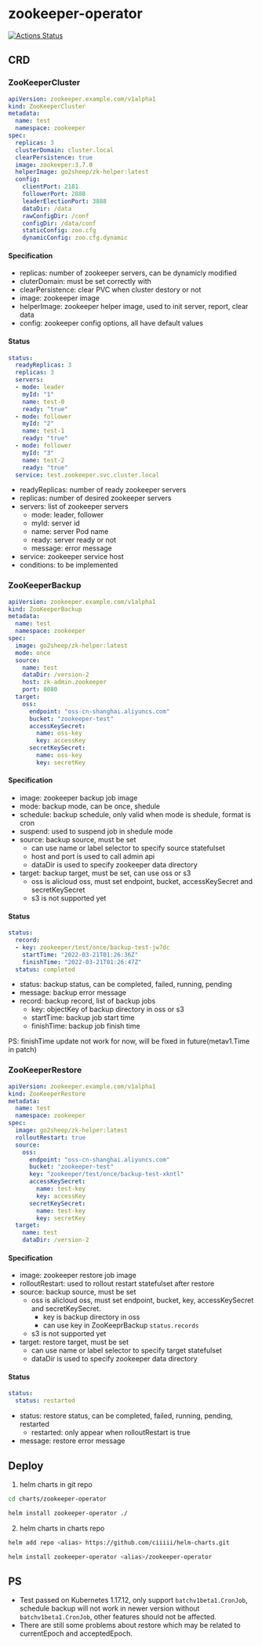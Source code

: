 # zookeeper-operator
[![Actions Status](https://github.com/ciiiii/zookeeper-operator/workflows/Publish%20Docker%20image/badge.svg)](https://github.com/ciiiii/zookeeper-operator/actions)

## CRD
### ZooKeeperCluster
```yaml
apiVersion: zookeeper.example.com/v1alpha1
kind: ZooKeeperCluster
metadata:
  name: test
  namespace: zookeeper
spec:
  replicas: 3
  clusterDomain: cluster.local
  clearPersistence: true
  image: zookeeper:3.7.0
  helperImage: go2sheep/zk-helper:latest
  config:
    clientPort: 2181
    followerPort: 2888
    leaderElectionPort: 3888
    dataDir: /data
    rawConfigDir: /conf
    configDir: /data/conf
    staticConfig: zoo.cfg
    dynamicConfig: zoo.cfg.dynamic
```
#### Specification
- replicas: number of zookeeper servers, can be dynamicly modified
- cluterDomain: must be set correctly with 
- clearPersistence: clear PVC when cluster destory or not
- image: zookeeper image
- helperImage: zookeeper helper image, used to init server, report, clear data
- config: zookeeper config options, all have default values
#### Status
```yaml
status:
  readyReplicas: 3
  replicas: 3
  servers:
  - mode: leader
    myId: "1"
    name: test-0
    ready: "true"
  - mode: follower
    myId: "2"
    name: test-1
    ready: "true"
  - mode: follower
    myId: "3"
    name: test-2
    ready: "true"
  service: test.zookeeper.svc.cluster.local
```
- readyReplicas: number of ready zookeeper servers
- replicas: number of desired zookeeper servers
- servers: list of zookeeper servers
    - mode: leader, follower
    - myId: server id
    - name: server Pod name
    - ready: server ready or not
    - message: error message
- service: zookeeper service host
- conditions: to be implemented

### ZooKeeperBackup
```yaml
apiVersion: zookeeper.example.com/v1alpha1
kind: ZooKeeperBackup
metadata:
  name: test
  namespace: zookeeper
spec:
  image: go2sheep/zk-helper:latest
  mode: once
  source:
    name: test
    dataDir: /version-2
    host: zk-admin.zookeeper
    port: 8080
  target:
    oss:
      endpoint: "oss-cn-shanghai.aliyuncs.com"
      bucket: "zookeeper-test"
      accessKeySecret:
        name: oss-key
        key: accessKey
      secretKeySecret:
        name: oss-key
        key: secretKey
```
#### Specification
- image: zookeeper backup job image
- mode: backup mode, can be once, shedule
- schedule: backup schedule, only valid when mode is shedule, format is cron
- suspend: used to suspend job in shedule mode
- source: backup source, must be set
    - can use name or label selector to specify source statefulset
    - host and port is used to call admin api
    - dataDir is used to specify zookeeper data directory
- target: backup target, must be set, can use oss or s3
    - oss is alicloud oss, must set endpoint, bucket, accessKeySecret and secretKeySecret
    - s3 is not supported yet
#### Status
```yaml
status:
  record:
  - key: zookeeper/test/once/backup-test-jw7dc
    startTime: "2022-03-21T01:26:36Z"
    finishTime: "2022-03-21T01:26:47Z"
  status: completed
```
- status: backup status, can be completed, failed, running, pending
- message: backup error message
- record: backup record, list of backup jobs
    - key: objectKey of backup directory in oss or s3
    - startTime: backup job start time
    - finishTime: backup job finish time

PS: finishTime update not work for now, will be fixed in future(metav1.Time in patch)

### ZooKeeperRestore
```yaml
apiVersion: zookeeper.example.com/v1alpha1
kind: ZooKeeperRestore
metadata:
  name: test
  namespace: zookeeper
spec:
  image: go2sheep/zk-helper:latest
  rolloutRestart: true
  source:
    oss:
      endpoint: "oss-cn-shanghai.aliyuncs.com"
      bucket: "zookeeper-test"
      key: "zookeeper/test/once/backup-test-xkntl"
      accessKeySecret:
        name: test-key
        key: accessKey
      secretKeySecret:
        name: test-key
        key: secretKey
  target:
    name: test
    dataDir: /version-2
```
#### Specification
- image: zookeeper restore job image
- rolloutRestart: used to rollout restart statefulset after restore
- source: backup source, must be set
    - oss is alicloud oss, must set endpoint, bucket, key, accessKeySecret and secretKeySecret.
        - key is backup directory in oss
        - can use key in ZooKeeprBackup `status.records`
    - s3 is not supported yet
- target: restore target, must be set
    - can use name or label selector to specify target statefulset
    - dataDir is used to specify zookeeper data directory
#### Status
```yaml
status:
  status: restarted
```
- status: restore status, can be completed, failed, running, pending, restarted
    - restarted: only appear when rolloutRestart is true
- message: restore error message

## Deploy
1. helm charts in git repo
```bash
cd charts/zookeeper-operator

helm install zookeeper-operator ./
```
2. helm charts in charts repo
```bash
helm add repo <alias> https://github.com/ciiiii/helm-charts.git

helm install zookeeper-operator <alias>/zookeeper-operator
```
## PS
- Test passed on Kubernetes 1.17.12, only support `batchv1beta1.CronJob`, schedule backup will not work in newer version without `batchv1beta1.CronJob`, other features should not be affected.
- There are still some problems about restore which may be related to currentEpoch and acceptedEpoch.